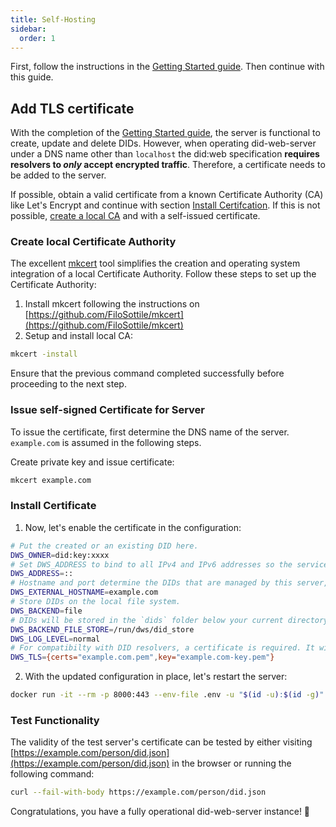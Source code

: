 ```yaml
---
title: Self-Hosting
sidebar:
  order: 1
---
```


First, follow the instructions in the [Getting Started guide](/getting-started). Then continue with this guide.

## Add TLS certificate

With the completion of the [Getting Started guide](/getting-started), the server is functional to create, update and
delete DIDs. However, when operating did-web-server under a DNS name other than `localhost` the did:web specification
**requires resolvers to _only_ accept encrypted traffic**. Therefore, a certificate needs to be added to the server.

If possible, obtain a valid certificate from a known Certificate Authority (CA) like Let's Encrypt and continue with
section [Install Certifcation](#install-certificate). If this is not possible,
[create a local CA](#create-local-certificate-authority) and with a self-issued certificate.

### Create local Certificate Authority

The excellent [mkcert](https://github.com/FiloSottile/mkcert) tool simplifies the creation and operating system
integration of a local Certificate Authority. Follow these steps to set up the Certificate Authority:

1. Install mkcert following the instructions on
   [https://github.com/FiloSottile/mkcert](https://github.com/FiloSottile/mkcert)
2. Setup and install local CA:

```bash
mkcert -install
```

Ensure that the previous command completed successfully before proceeding to the next step.

### Issue self-signed Certificate for Server

To issue the certificate, first determine the DNS name of the server. `example.com` is assumed in the following steps.

Create private key and issue certificate:

```bash
mkcert example.com
```

### Install Certificate

1. Now, let's enable the certificate in the configuration:

```bash title=".env" {7}
# Put the created or an existing DID here.
DWS_OWNER=did:key:xxxx
# Set DWS_ADDRESS to bind to all IPv4 and IPv6 addresses so the service can be exposed to the local computer.
DWS_ADDRESS=::
# Hostname and port determine the DIDs that are managed by this server, e.g. did:web:id.localhost%3A8000:xyz.
DWS_EXTERNAL_HOSTNAME=example.com
# Store DIDs on the local file system.
DWS_BACKEND=file
# DIDs will be stored in the `dids` folder below your current directory.
DWS_BACKEND_FILE_STORE=/run/dws/did_store
DWS_LOG_LEVEL=normal
# For compatibilty with DID resolvers, a certificate is required. It will be added later.
DWS_TLS={certs="example.com.pem",key="example.com-key.pem"}
```

2. With the updated configuration in place, let's restart the server:

```bash
docker run -it --rm -p 8000:443 --env-file .env -u "$(id -u):$(id -g)" -v "$PWD:/run/dws" identinet/did-web-server:0.3.0
```

### Test Functionality

The validity of the test server's certificate can be tested by either visiting
[https://example.com/person/did.json](https://example.com/person/did.json) in the browser or running the following
command:

```bash
curl --fail-with-body https://example.com/person/did.json
```

Congratulations, you have a fully operational did-web-server instance! 🎉
